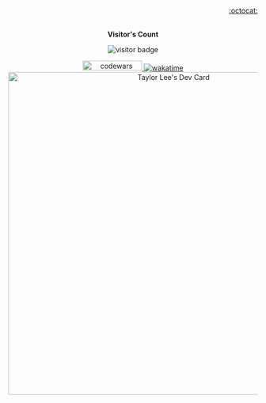 <br>
<div align="right">
  <a href="https://gist.github.com/tqmvt/" target="_blank"> :octocat: </a>
</div>
<br>

<!-- ```
┏┳┓    ┓      ┓
 ┃ ┏┓┓┏┃┏┓┏┓  ┃ ┏┓┏┓
 ┻ ┗┻┗┫┗┗┛┛   ┗┛┗ ┗
      ┛
``` -->

<p align="center"><b>Visitor's Count</b></p>
<p align="center"><img src="https://profile-counter.glitch.me/tqmvt/count.svg" alt="visitor badge"/></p>

<div align="center">
  <a href="https://www.codewars.com/users/tqmvt">
    <img src="https://www.codewars.com/users/tqmvt/badges/micro" width="120px" height="20px" alt="codewars"/>
  </a>
  <a href="https://wakatime.com/@tqmvt">
    <img src="https://wakatime.com/badge/user/c04373c7-eec5-42b8-a37f-94088430a3ac.svg" alt="wakatime"/>
  </a>
</div>

<!-- [![codewars](https://www.codewars.com/users/tqmvt/badges/micro)](https://www.codewars.com/users/tqmvt)
[![wakatime](https://wakatime.com/badge/user/c04373c7-eec5-42b8-a37f-94088430a3ac.svg)](https://wakatime.com/@tqmvt) -->

<!-- <a href="https://app.daily.dev/tqmvt"><img src="./devcard.png" width="356" alt="Taylor Lee's Dev Card"/></a> -->

<div align="center">
<a href="https://app.daily.dev/tqmvt"><img src="https://api.daily.dev/devcards/v2/2jp1BTfV0jeQUte02oLhL.png?type=wide&r=lzc" width="652" alt="Taylor Lee's Dev Card"/></a>
</div>

